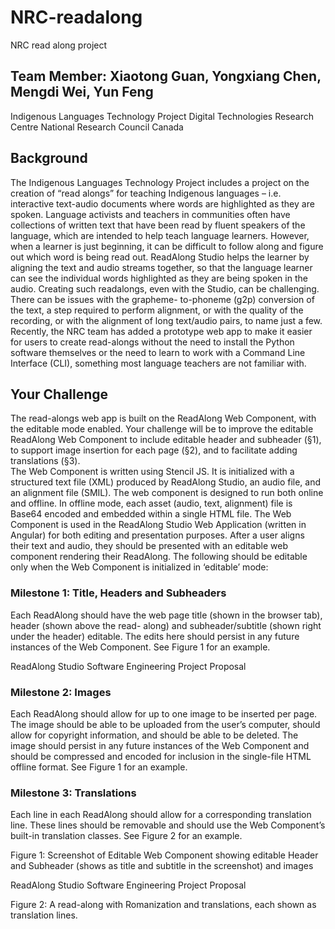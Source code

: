 # NRC-readalong
NRC read along project

## Team Member: Xiaotong Guan, Yongxiang Chen, Mengdi Wei, Yun Feng
Indigenous Languages Technology Project 
Digital Technologies Research Centre 
National Research Council Canada 

## Background
The Indigenous Languages Technology Project includes a project on the creation of “read alongs” for teaching 
Indigenous languages – i.e. interactive text-audio documents where words are highlighted as they are spoken. 
Language activists and teachers in communities often have collections of written text that have been read by 
fluent speakers of the language, which are intended to help teach language learners. However, when a learner 
is just beginning, it can be difficult to follow along and figure out which word is being read out. ReadAlong 
Studio helps the learner by aligning the text and audio streams together, so that the language learner can see 
the individual words highlighted as they are being spoken in the audio. 
Creating such readalongs, even with the Studio, can be challenging. There can be issues with the grapheme-
to-phoneme (g2p) conversion of the text, a step required to perform alignment, or with the quality of the 
recording, or with the alignment of long text/audio pairs, to name just a few. 
Recently, the NRC team has added a prototype web app to make it easier for users to create read-alongs 
without the need to install the Python software themselves or the need to learn to work with a Command Line 
Interface (CLI), something most language teachers are not familiar with. 

## Your Challenge
The read-alongs web app is built on the ReadAlong Web Component, with the editable mode enabled. Your 
challenge will be to improve the editable ReadAlong Web Component to include editable header and 
subheader (§1), to support image insertion for each page (§2), and to facilitate adding translations (§3).  
The Web Component is written using Stencil JS. It is initialized with a structured text file (XML) produced by 
ReadAlong Studio, an audio file, and an alignment file (SMIL). The web component is designed to run both 
online and offline. In offline mode, each asset (audio, text, alignment) file is Base64 encoded and embedded 
within a single HTML file. 
The Web Component is used in the ReadAlong Studio Web Application (written in Angular) for both editing and 
presentation purposes. After a user aligns their text and audio, they should be presented with an editable web 
component rendering their ReadAlong. The following should be editable only when the Web Component is 
initialized in ‘editable’ mode: 

### Milestone 1: Title, Headers and Subheaders 
Each ReadAlong should have the web page title (shown in the browser tab), header (shown above the read-
along) and subheader/subtitle (shown right under the header) editable. The edits here should persist in any 
future instances of the Web Component. See Figure 1 for an example. 
 
ReadAlong Studio Software Engineering Project Proposal 
### Milestone 2: Images 
Each ReadAlong should allow for up to one image to be inserted per page. The image should be able to be 
uploaded from the user’s computer, should allow for copyright information, and should be able to be deleted. 
The image should persist in any future instances of the Web Component and should be compressed and 
encoded for inclusion in the single-file HTML offline format. See Figure 1 for an example.  

### Milestone 3: Translations 
Each line in each ReadAlong should allow for a corresponding translation line. These lines should be 
removable and should use the Web Component’s built-in translation classes. See Figure 2 for an example.  
 
Figure 1: Screenshot of Editable Web Component showing editable Header and Subheader (shows as title and 
subtitle in the screenshot) and images 
 
ReadAlong Studio Software Engineering Project Proposal 
 
Figure 2: A read-along with Romanization and translations, each shown as translation lines. 


